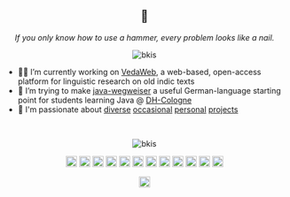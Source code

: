 <h2 align="center">👋</h2>
<p align="center" style="font-style: italic">If you only know how to use a hammer, every problem looks like a nail.</p>

<p align="center">
    <img src="https://komarev.com/ghpvc/?username=bkis" alt="bkis" />
</p>

- 👨‍💻 I’m currently working on [VedaWeb](https://github.com/DH-Cologne/vedaweb), a web-based, open-access platform for linguistic research on old indic texts
- 🔭 I’m trying to make [java-wegweiser](https://dh-cologne.github.io/java-wegweiser) a useful German-language starting point for students learning Java @ [DH-Cologne](https://github.com/DH-Cologne)
- 🌌 I'm passionate about [diverse](https://github.com/bkis/sprudel) [occasional](https://github.com/bkis/dice-or-die) [personal](https://github.com/bkis/OreBit) [projects](https://github.com/bkis/redojo)

<br>

<p align="center">
    <img src="https://github-readme-stats.vercel.app/api?username=bkis&show_icons=true" alt="bkis" />
</p>

<p align="center">
    <img src="https://konpa.github.io/devicon/devicon.git/icons/java/java-original-wordmark.svg" alt="java" width="20" height="20"/>
    <img src="https://konpa.github.io/devicon/devicon.git/icons/react/react-original-wordmark.svg" alt="react" width="20" height="20"/>
    <img src="https://konpa.github.io/devicon/devicon.git/icons/javascript/javascript-original.svg" alt="javascript" width="20" height="20"/>
    <img src="https://konpa.github.io/devicon/devicon.git/icons/mongodb/mongodb-original-wordmark.svg" alt="mongodb" width="20" height="20"/>
    <img src="https://konpa.github.io/devicon/devicon.git/icons/css3/css3-original-wordmark.svg" alt="css3" width="20" height="20"/>
    <img src="https://konpa.github.io/devicon/devicon.git/icons/html5/html5-original-wordmark.svg" alt="html5" width="20" height="20"/>
    <img src="https://konpa.github.io/devicon/devicon.git/icons/linux/linux-original.svg" alt="linux" width="20" height="20"/>
    <img src="https://konpa.github.io/devicon/devicon.git/icons/ssh/ssh-original-wordmark.svg" alt="ssh" width="20" height="20"/>
    <img src="https://konpa.github.io/devicon/devicon.git/icons/docker/docker-original-wordmark.svg" alt="docker" width="20" height="20"/>
    <img src="https://konpa.github.io/devicon/devicon.git/icons/python/python-original-wordmark.svg" alt="python" width="20" height="20"/>
    <img src="https://konpa.github.io/devicon/devicon.git/icons/php/php-original.svg" alt="php" width="20" height="20"/>
    <img src="https://konpa.github.io/devicon/devicon.git/icons/gimp/gimp-original.svg" alt="gimp" width="20" height="20"/>
</p>

<p align="center">
<a href="https://stackoverflow.com/bkis" target="_blank"><img align="center" src="https://cdn.jsdelivr.net/npm/simple-icons@3.0.1/icons/stackoverflow.svg" alt="bkis" height="20" width="20" /></a>
</p>